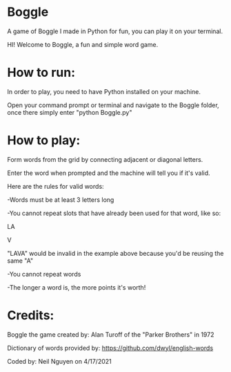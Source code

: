 # Boggle
A game of Boggle I made in Python for fun, you can play it on your terminal.

HI! Welcome to Boggle, a fun and simple word game.

# How to run:

In order to play, you need to have Python installed on your machine.

Open your command prompt or terminal and navigate to the Boggle folder, once there simply enter "python Boggle.py"

# How to play:

Form words from the grid by connecting adjacent or diagonal letters.

Enter the word when prompted and the machine will tell you if it's valid.

Here are the rules for valid words:

-Words must be at least 3 letters long

-You cannot repeat slots that have already been used for that word, like so:

LA

V

"LAVA" would be invalid in the example above because you'd be reusing the same "A"

-You cannot repeat words

-The longer a word is, the more points it's worth!

# Credits:

Boggle the game created by: Alan Turoff of the "Parker Brothers" in 1972

Dictionary of words provided by: https://github.com/dwyl/english-words

Coded by: Neil Nguyen on 4/17/2021

